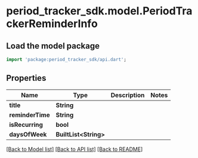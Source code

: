 # period_tracker_sdk.model.PeriodTrackerReminderInfo

## Load the model package
```dart
import 'package:period_tracker_sdk/api.dart';
```

## Properties
Name | Type | Description | Notes
------------ | ------------- | ------------- | -------------
**title** | **String** |  | 
**reminderTime** | **String** |  | 
**isRecurring** | **bool** |  | 
**daysOfWeek** | **BuiltList&lt;String&gt;** |  | 

[[Back to Model list]](../README.md#documentation-for-models) [[Back to API list]](../README.md#documentation-for-api-endpoints) [[Back to README]](../README.md)


